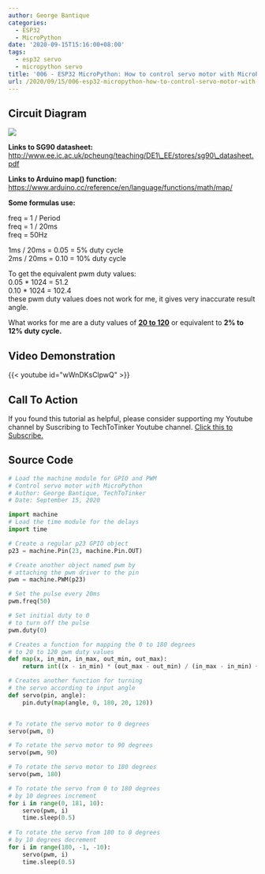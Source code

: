```yaml
---
author: George Bantique
categories:
  - ESP32
  - MicroPython
date: '2020-09-15T15:16:00+08:00'
tags:
  - esp32 servo
  - micropython servo
title: '006 - ESP32 MicroPython: How to control servo motor with MicroPython'
url: /2020/09/15/006-esp32-micropython-how-to-control-servo-motor-with-micropython/
---
```


## **Circuit Diagram**

![](/images/pwm_servo.png)

 **Links to SG90 datasheet:**  
http://www.ee.ic.ac.uk/pcheung/teaching/DE1\_EE/stores/sg90\_datasheet.pdf

**Links to Arduino map() function:**  
https://www.arduino.cc/reference/en/language/functions/math/map/

**Some formulas use:**

freq = 1 / Period  
freq = 1 / 20ms  
freq = 50Hz

1ms / 20ms = 0.05 = 5% duty cycle  
2ms / 20ms = 0.10 = 10% duty cycle

To get the equivalent pwm duty values:  
0.05 \* 1024 = 51.2  
0.10 \* 1024 = 102.4  
these pwm duty values does not work for me, it gives very inaccurate result angle.

What works for me are a duty values of **<u>20 to 120</u>** or equivalent to **2% to 12% duty cycle.**

## **Video Demonstration**

{{< youtube id="wWnDKsClpwQ" >}}

## **Call To Action**

If you found this tutorial as helpful, please consider supporting my Youtube channel by Suscribing to TechToTinker Youtube channel. [Click this to Subscribe.](https://www.youtube.com/c/TechToTinker?sub_confirmation=1)

## **Source Code**

```py { lineNos="true" wrap="true" }
# Load the machine module for GPIO and PWM
# Control servo motor with MicroPython
# Author: George Bantique, TechToTinker
# Date: September 15, 2020

import machine
# Load the time module for the delays
import time

# Create a regular p23 GPIO object
p23 = machine.Pin(23, machine.Pin.OUT)

# Create another object named pwm by
# attaching the pwm driver to the pin
pwm = machine.PWM(p23)

# Set the pulse every 20ms
pwm.freq(50)

# Set initial duty to 0
# to turn off the pulse
pwm.duty(0)

# Creates a function for mapping the 0 to 180 degrees
# to 20 to 120 pwm duty values
def map(x, in_min, in_max, out_min, out_max):
    return int((x - in_min) * (out_max - out_min) / (in_max - in_min) + out_min)

# Creates another function for turning 
# the servo according to input angle
def servo(pin, angle):
    pin.duty(map(angle, 0, 180, 20, 120))


# To rotate the servo motor to 0 degrees
servo(pwm, 0)

# To rotate the servo motor to 90 degrees
servo(pwm, 90)

# To rotate the servo motor to 180 degrees
servo(pwm, 180)

# To rotate the servo from 0 to 180 degrees
# by 10 degrees increment
for i in range(0, 181, 10):
    servo(pwm, i)
    time.sleep(0.5)
    
# To rotate the servo from 180 to 0 degrees
# by 10 degrees decrement
for i in range(180, -1, -10):
    servo(pwm, i)
    time.sleep(0.5)

```
